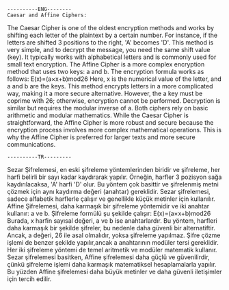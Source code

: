     ----------ENG--------
    Caesar and Affine Ciphers:
The Caesar Cipher is one of the oldest encryption methods and works by shifting each letter of the plaintext by a certain number.
For instance, if the letters are shifted 3 positions to the right, 'A' becomes 'D'.
This method is very simple, and to decrypt the message, you need the same shift value (key).
It typically works with alphabetical letters and is commonly used for small text encryption.
The Affine Cipher is a more complex encryption method that uses two keys: a and b. The encryption formula works as follows:
E(x)=(a×x+b)mod26
Here, x is the numerical value of the letter, and a and b are the keys.
This method encrypts letters in a more complicated way, making it a more secure alternative.
However, the a key must be coprime with 26; otherwise, encryption cannot be performed.
Decryption is similar but requires the modular inverse of a.
Both ciphers rely on basic arithmetic and modular mathematics. While the Caesar Cipher is straightforward, the Affine Cipher is more robust and secure because the encryption process involves more complex mathematical operations. This is why the Affine Cipher is preferred for larger texts and more secure communications.

    ----------TR---------
Sezar Şifrelemesi, en eski şifreleme yöntemlerinden biridir ve şifreleme, her harfi belirli bir sayı kadar kaydırarak yapılır.
Örneğin, harfler 3 pozisyon sağa kaydırılacaksa, 'A' harfi 'D' olur. Bu yöntem çok basittir ve şifrelenmiş metni çözmek için aynı kaydırma değeri (anahtar) gereklidir.
Sezar şifrelemesi, sadece alfabetik harflerle çalışır ve genellikle küçük metinler için kullanılır.
Affine Şifrelemesi, daha karmaşık bir şifreleme yöntemidir ve iki anahtar kullanır: a ve b. Şifreleme formülü şu şekilde çalışır:
E(x)=(a×x+b)mod26
Burada, x harfin sayısal değeri, a ve b ise anahtarlardır.
Bu yöntem, harfleri daha karmaşık bir şekilde şifreler, bu nedenle daha güvenli bir alternatiftir. 
Ancak, a değeri, 26 ile asal olmalıdır, yoksa şifreleme yapılmaz. Şifre çözme işlemi de benzer şekilde yapılır,ancak a anahtarının modüler tersi gereklidir.
Her iki şifreleme yöntemi de temel aritmetik ve modüler matematik kullanır. Sezar şifrelemesi basitken, 
Affine şifrelemesi daha güçlü ve güvenilirdir, çünkü şifreleme işlemi daha karmaşık matematiksel hesaplamalarla yapılır.
Bu yüzden Affine şifrelemesi daha büyük metinler ve daha güvenli iletişimler için tercih edilir.
